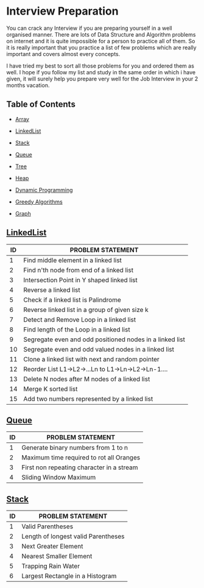 # Interview Preparation
You can crack any Interview if you are preparing yourself in a well organised manner. There are lots of Data Structure and Algorithm problems on internet and it is quite impossible for a person to practice all of them. So it is really important that you practice a list of few problems which are really important and covers almost every concepts. 

I have tried my best to sort all those problems for you and ordered them as well. I hope if you follow my list and study in the same order in which i have given, it will surely help you prepare very well for the Job Interview in your 2 months vacation.

## Table of Contents

- [Array](#array)

- [LinkedList](#linkedlist)

- [Stack](stack)

- [Queue](#queue)

- [Tree](#tree)

- [Heap](#heap)

- [Dynamic Programming](dynamic-programming)

- [Greedy Algorithms](greedy-algorithms)

- [Graph](#graph)


## [LinkedList](https://github.com/ashuray/interviewroom/tree/master/LinkedList)


| **ID** | **PROBLEM STATEMENT**                                    |
|--------|----------------------------------------------------------|
| 1      | Find middle element in a linked list                     |
| 2      | Find n'th node from end of a linked list                 |
| 3      | Intersection Point in Y shaped linked list               |
| 4      | Reverse a linked list                                    |
| 5      | Check if a linked list is Palindrome                     |
| 6      | Reverse linked list in a group of given size k           |
| 7      | Detect and Remove Loop in a linked list                  |
| 8      | Find length of the Loop in a linked list                 |
| 9      | Segregate even and odd positioned nodes in a linked list |
| 10     | Segregate even and odd valued nodes in a linked list     |
| 11     | Clone a linked list with next and random pointer         |
| 12     | Reorder List L1->L2->...Ln to L1->Ln->L2->Ln-1....       |
| 13     | Delete N nodes after M nodes of a linked list            |
| 14     | Merge K sorted list                                      |
| 15     | Add two numbers represented by a linked list             |

## [Queue](https://github.com/ashuray/interviewroom/tree/master/Queue)

| **ID** | **PROBLEM STATEMENT**                                    |
|--------|----------------------------------------------------------|
| 1      | Generate binary numbers from 1 to n                      |
| 2      | Maximum time required to rot all Oranges                 |
| 3      | First non repeating character in a stream                |
| 4      | Sliding Window Maximum                                   |

## [Stack](https://github.com/ashuray/interviewroom/tree/master/Stack)

| **ID** | **PROBLEM STATEMENT**                                    |
|--------|----------------------------------------------------------|
| 1      | Valid Parentheses                                        |
| 2      | Length of longest valid Parentheses                      |
| 3      | Next Greater Element                                     |
| 4      | Nearest Smaller Element                                  |
| 5      | Trapping Rain Water                                      |
| 6      | Largest Rectangle in a Histogram                         |



